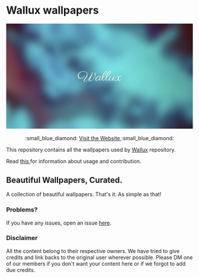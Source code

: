 # Wallux wallpapers

![Wallux](Wallux_wallpaper_cover.png)

<div align="center">
  :small_blue_diamond: <a href="https://github.com/Wallux-0/Wallux"> Visit the Website </a> :small_blue_diamond:
</div>

This repository contains all the wallpapers used by <a href="https://wallux-0/Wallux/">Wallux</a> repository.

Read <a href="https://github.com/Wallux-0/Wallux#readme"> this </a> for information about usage and contribution.

## Beautiful Wallpapers, Curated.

A collection of beautiful wallpapers. That's it. As simple as that!

### Problems?

If you have any issues, open an issue <a href="https://github.com/Wallux-0/Wallux/issues">here</a>.

### Disclaimer

All the content belong to their respective owners. We have tried to give credits and link backs to the original user wherever possible. Please DM one of our members if you don't want your content here or if we forgot to add due credits.
